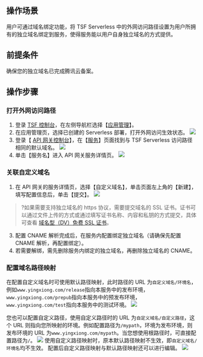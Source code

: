 ## 操作场景
用户可通过域名绑定功能，将 TSF Serverless 中的外网访问路径设置为用户所拥有的独立域名绑定到服务，使得服务能以用户自身独立域名的方式提供。

## 前提条件
确保您的独立域名已完成腾讯云备案。

## 操作步骤

### 打开外网访问路径
1. 登录 [TSF 控制台](https://console.cloud.tencent.com/tsf/app?rid=1)，在左侧导航栏选择【[应用管理](https://console.cloud.tencent.com/tsf/app?rid=1)】。
2. 在应用管理页，选择已创建的 Serverless 部署，打开外网访问生效状态。
![](https://main.qcloudimg.com/raw/3930eb4dc77e6c95d7658781079b2fca.png)
3. 登录【 [API 网关控制台](https://console.cloud.tencent.com/apigateway/service)】，在【[服务](https://console.cloud.tencent.com/apigateway/service?rid=1)】页面找到与 TSF Serverless 访问路径相同的默认域名。
![](https://main.qcloudimg.com/raw/87c50d263e64fb6922a9493b918b624f.png)
3. 单击【服务名】进入 API 网关服务详情页。
![](https://main.qcloudimg.com/raw/a5bae7c0d39dd0b83e000f24e2d9bb54.png)

### 关联自定义域名
1. 在 API 网关的服务详情页，选择【自定义域名】，单击页面左上角的【新建】，填写配置信息后，单击【提交】。
![](https://main.qcloudimg.com/raw/a386d595aeeff68b2116ff7703e8ae59.png)
> ?如果需要支持独立域名的 https 协议，需要提交域名的 SSL 证书。证书可以通过文件上传的方式或通过填写证书名称、内容和私钥的方式提交，具体可查看 [域名型（DV）免费 SSL 证书](https://cloud.tencent.com/document/product/400/8422)。
3. 配置 CNAME 解析完成后，在服务内配置绑定独立域名（请确保先配置 CNAME 解析，再配置绑定）。
4. 若需要解绑，需先删除服务内绑定的独立域名，再删除独立域名的 CNAME。

### 配置域名路径映射
在配置自定义域名时可使用默认路径映射，此时路径的 URL 为`自定义域名/环境名`，例如`www.yingxiong.com/release`指向本服务中的发布环境，`www.yingxiong.com/prepub`指向本服务中的预发布环境，`www.yingxiong.com/test`指向本服务中的测试环境。
![](https://main.qcloudimg.com/raw/9bbe02858e8d5f87427d3833dd8a46b0.png)

您也可以配置自定义路径，使用自定义路径时的 URL 为`自定义域名/自定义路径`，这个 URL 则指向您所映射的环境。例如配置路径为`/mypath`，环境为发布环境，则发布环境的 URL 为`www.yingxiong.com/mypath`。当您想使用根路径时，可直接配置路径为`/`。
![](https://main.qcloudimg.com/raw/d0e6b88f59c4ea50a49d091dad611b11.png)
使用自定义路径映射时，原本默认路径映射不生效，即`自定义域名/环境名`均不生效。
配置后自定义路径映射与默认路径映射还可以进行编辑。
![](https://main.qcloudimg.com/raw/8ab2be5403f07359859e6f9e7b639398.png)



